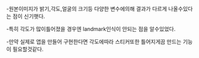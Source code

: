 -원본이미지가 밝기,각도,얼굴의 크기등 다양한 변수에의해 결과가 다르게 나올수있다는 점이 신기햇다.

-특히 각도가 많이틀어졌을 경우엔 landmark인식이 안되는 점을 알수있었다.

-만약 실제로 앱을 만들어 구현한다면 각도에따라 스티커또한 틀어지게끔 만드는 기능이 필요할것같다.
